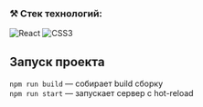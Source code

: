 ### ⚒️ Стек технологий:
![React](https://img.shields.io/badge/react-%2320232a.svg?style=for-the-badge&logo=react&logoColor=%2361DAFB)
![CSS3](https://img.shields.io/badge/css3-%231572B6.svg?style=for-the-badge&logo=css3&logoColor=white)

## Запуск проекта

`npm run build` — собирает build сборку   
`npm run start` — запускает сервер с hot-reload